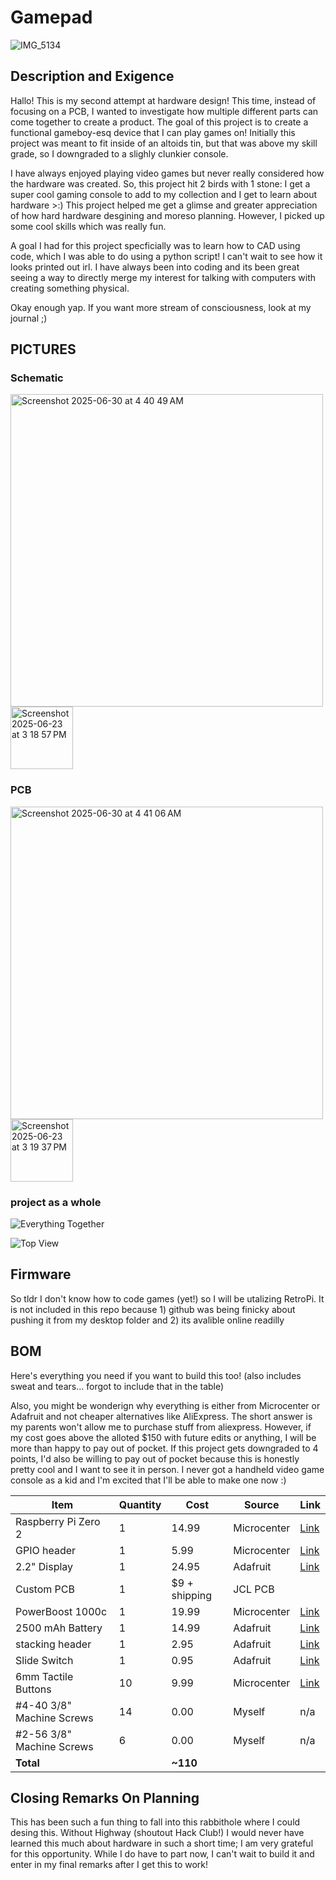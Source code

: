 # Gamepad
![IMG_5134](https://github.com/user-attachments/assets/afd98ed8-4293-4146-9ce0-662dc5c0ac6a)

## Description and Exigence
Hallo! This is my second attempt at hardware design! This time, instead of focusing on a PCB, I wanted to investigate how multiple different parts can come together to create a product. The goal of this project is to create a functional gameboy-esq device that I can play games on! Initially this project was meant to fit inside of an altoids tin, but that was above my skill grade, so I downgraded to a slighly clunkier console. 

I have always enjoyed playing video games but never really considered how the hardware was created. So, this project hit 2 birds with 1 stone: I get a super cool gaming console to add to my collection and I get to learn about hardware >:) 
This project helped me get a glimse and greater appreciation of how hard hardware desgining and moreso planning. However, I picked up some cool skills which was really fun. 

A goal I had for this project specficially was to learn how to CAD using code, which I was able to do using a python script! I can't wait to see how it looks printed out irl. I have always been into coding and its been great seeing a way to directly merge my interest for talking with computers with creating something physical. 

Okay enough yap. If you want more stream of consciousness, look at my journal ;)

## PICTURES

### Schematic

<img width="500" alt="Screenshot 2025-06-30 at 4 40 49 AM" src="https://github.com/user-attachments/assets/c07b6f1e-4d40-4ae4-80b6-50886e559fe4" />

<img width="100" alt="Screenshot 2025-06-23 at 3 18 57 PM" src="https://github.com/user-attachments/assets/17d8576e-a649-4678-a186-42d98876e26e" />

### PCB 

<img width="500" alt="Screenshot 2025-06-30 at 4 41 06 AM" src="https://github.com/user-attachments/assets/49769586-41db-4bbd-9350-b0e54036b774" />

<img width="100" alt="Screenshot 2025-06-23 at 3 19 37 PM" src="https://github.com/user-attachments/assets/48193e39-db1a-4de0-b8aa-46e1739a57ba" />

### project as a whole

![Everything Together](https://github.com/user-attachments/assets/59a39bf8-cfd1-4bd1-b639-744d4dbcc195)

![Top View](https://github.com/user-attachments/assets/69d6b4a5-3753-461e-8eac-f8a0f5f3d4c6)


## Firmware
So tldr I don't know how to code games (yet!) so I will be utalizing RetroPi. It is not included in this repo because 1) github was being finicky about pushing it from my desktop folder and 2) its avalible online readilly 

## BOM

Here's everything you need if you want to build this too! (also includes sweat and tears... forgot to include that in the table)

Also, you might be wonderign why everything is either from Microcenter or Adafruit and not cheaper alternatives like AliExpress. The short answer is my parents won't allow me to purchase stuff from aliexpress. However, if my cost goes above the alloted $150 with future edits or anything, I will be more than happy to pay out of pocket. If this project gets downgraded to 4 points, I'd also be willing to pay out of pocket because this is honestly pretty cool and I want to see it in person. I never got a handheld video game console as a kid and I'm excited that I'll be able to make one now :)

                                                                                            

| Item                      | Quantity | Cost          | Source      | Link                                                                                                                                          |
| ------------------------- | -------- | ------------- | ----------- | --------------------------------------------------------------------------------------------------------------------------------------------- |
| Raspberry Pi Zero 2       | 1        | 14.99         | Microcenter | [Link](https://www.microcenter.com/product/643085/raspberry-pi-zero-2-w)                                                                      |
| GPIO header               | 1        | 5.99          | Microcenter | [Link](https://www.microcenter.com/product/480889/schmartboard-inc-schmartboard-inc-2-x-20-male-headers-qty-5)                                |
| 2.2" Display              | 1        | 24.95         | Adafruit    | [Link](https://www.adafruit.com/product/2315)                                                                                                 |
| Custom PCB                | 1        | $9 + shipping | JCL PCB     |                                                                                                                                               |
| PowerBoost 1000c          | 1        | 19.99         | Microcenter | [Link](https://www.microcenter.com/product/474415/adafruit-industries-powerboost-1000-charger-rechargeable-5v-lipo-usb-boost-@-1a)            |
| 2500 mAh Battery          | 1        | 14.99         | Adafruit | [Link](https://www.microcenter.com/product/454401/adafruit-industries-lithium-ion-polymer-battery-37v-2500mah)                                |
| stacking header           | 1        | 2.95          | Adafruit    | [Link](https://www.adafruit.com/product/1979?srsltid=AfmBOoqbo1ndLmYMVLTt_bqD4Yhi48SgEFRf9jc0nGi86ePSABa_MOBi)                                |
| Slide Switch              | 1        | 0.95          | Adafruit    | [Link](https://www.adafruit.com/product/805)                                                                                                  |
| 6mm Tactile Buttons       | 10       | 9.99          | Microcenter | [Link](https://www.microcenter.com/product/632688/inland-6x6mm-micro-momentary-tactile-push-button-switches-assortment-kit-10-values-180-pcs) |
| #4-40 3/8" Machine Screws | 14       | 0.00          | Myself      | n/a                                                                                                                                           |
| #2-56 3/8" Machine Screws | 6        | 0.00          | Myself      | n/a                                                                                                                                           |
| **Total**                 |  | **~110**      |             |

## Closing Remarks On Planning

This has been such a fun thing to fall into this rabbithole where I could desing this. Without Highway (shoutout Hack Club!) I would never have learned this much about hardware in such a short time; I am very grateful for this opportunity. While I do have to part now, I can't wait to build it and enter in my final remarks after I get this to work!
